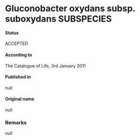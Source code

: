 # Gluconobacter oxydans subsp. suboxydans SUBSPECIES

#### Status
ACCEPTED

#### According to
The Catalogue of Life, 3rd January 2011

#### Published in
null

#### Original name
null

### Remarks
null